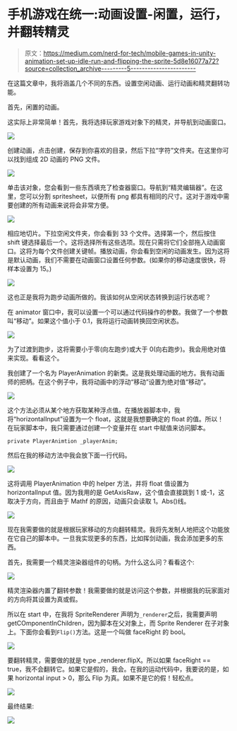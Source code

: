 # 手机游戏在统一:动画设置-闲置，运行，并翻转精灵

> 原文：<https://medium.com/nerd-for-tech/mobile-games-in-unity-animation-set-up-idle-run-and-flipping-the-sprite-5d8e16077a72?source=collection_archive---------5----------------------->

在这篇文章中，我将涵盖几个不同的东西。设置空闲动画、运行动画和精灵翻转功能。

首先，闲置的动画。

这实际上非常简单！首先，我将选择玩家游戏对象下的精灵，并导航到动画窗口。

![](img/4b8499c12c8c2afe395d46e20de3d3af.png)

创建动画，点击创建，保存到你喜欢的目录，然后下拉“字符”文件夹。在这里你可以找到组成 2D 动画的 PNG 文件。

![](img/bee7c811208a14142642f4a0a484a99a.png)

单击该对象，您会看到一些东西填充了检查器窗口。导航到“精灵编辑器”。在这里，您可以分割 spritesheet，以便所有 png 都具有相同的尺寸。这对于游戏中需要创建的所有动画来说将会非常方便。

![](img/d6bc19f40b181b54adb8d778c207ef43.png)

相应地切片。下拉空闲文件夹，你会看到 33 个文件。选择第一个，然后按住 shift 键选择最后一个。这将选择所有这些选项。现在只需将它们全部拖入动画窗口。这将为每个文件创建关键帧。播放动画，你会看到空闲的动画发生。因为这将是默认动画，我们不需要在动画窗口设置任何参数。(如果你的移动速度很快，将样本设置为 15。)

![](img/d9202ed8781cd08e856062d46b680fc0.png)

这也正是我将为跑步动画所做的。我该如何从空闲状态转换到运行状态呢？

在 animator 窗口中，我可以设置一个可以通过代码操作的参数。我做了一个参数叫“移动”。如果这个值小于 0.1，我将运行动画转换回空闲状态。

![](img/4d85355b3aa773a7eca2fc1a889bc98b.png)

为了过渡到跑步，这将需要小于零(向左跑步)或大于 0(向右跑步)。我会用绝对值来实现。看看这个。

我创建了一个名为 PlayerAnimation 的新类。这是我处理动画的地方。我有动画师的把柄。在这个例子中，我将动画中的浮动“移动”设置为绝对值“移动”。

![](img/626081ae4d334797ad30f946760dffa9.png)

这个方法必须从某个地方获取某种浮点值。在播放器脚本中，我将“horizontalInput”设置为一个 float，这就是我想要确定的 float 的值。所以！在玩家脚本中，我只需要通过创建一个变量并在 start 中赋值来访问脚本。

`private PlayerAnimtion _playerAnim;`

然后在我的移动方法中我会放下面一行代码。

![](img/7735a3180c0b00b36f5233902baad900.png)

这将调用 PlayerAnimation 中的 helper 方法，并将 float 值设置为 horizontalInput 值。因为我用的是 GetAxisRaw，这个值会直接跳到 1 或-1，这取决于方向，而且由于 Mathf 的原因，动画只会读取 1。Abs()线。

![](img/abef5b792416809e0a85b224543e78e2.png)

现在我需要做的就是根据玩家移动的方向翻转精灵。我将先发制人地把这个功能放在它自己的脚本中。一旦我实现更多的东西，比如挥剑动画，我会添加更多的东西。

首先，我需要一个精灵渲染器组件的句柄。为什么这么问？看看这个:

![](img/d7f3169a97dfd33b813e3f301f82299f.png)

精灵渲染器内置了翻转参数！我需要做的就是访问这个参数，并根据我的玩家面对的方向将其设置为真或假。

所以在 start 中，在我将 SpriteRenderer 声明为`_renderer`之后，我需要声明 getCOmponentInChildren，因为脚本在父对象上，而 Sprite Renderer 在子对象上。下面你会看到`Flip()`方法。这是一个叫做 faceRight 的 bool。

![](img/7f06d036ad111fff2d841db0e2a87a94.png)

要翻转精灵，需要做的就是 type _renderer.flipX。所以如果 faceRight == true，我不会翻转它。如果它是假的，我会。在我的运动代码中，我要说的是，如果 horizontal input > 0，那么 Flip 为真。如果不是它的假！轻松点。

![](img/530f0e08d6018991029e650bad659c73.png)

最终结果:

![](img/93a67fcfb886f7e3c3842e32120c02fb.png)